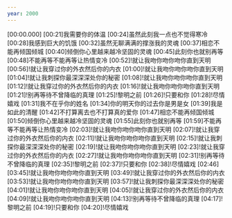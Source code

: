 ```yaml
---
year: 2000
---
```

[00:00.000]
[00:21]我需要你的体温
[00:24]虽然此刻我一点也不觉得寒冷
[00:28]我感到巨大的饥饿
[00:32]虽然无聊满满的撑涨我的灵魂
[00:37]相恋不能再倾国倾城
[00:40]倾倒你心里越来越冷坚固的灵魂
[00:45]此刻你也就别再等
[00:48]不能再等不能再等让热情变冷
[00:52]!就让我吻你吻你吻你直到天明
[00:56]!就让我穿过你的外衣然后你的内衣
[01:00]!就让我吻你吻你吻你直到天明
[01:04]!就让我刺探你最深深深处你的秘密
[01:08]!就让我吻你吻你吻你直到天明
[01:12]!就让我穿过你的外衣然后你的内衣
[01:16]!就让我吻你吻你吻你直到天明
[01:21]!别再等待不曾降临的真理
[01:25]!黎明之前
[01:26]!只要和你
[01:28]!尽情嬉戏
[01:31]我不在乎你的姓名
[01:34]你的明天你的过去你是男是女
[01:39]我是如此的清醒
[01:42]不打算离去也不打算真的爱你
[01:47]相恋不能再倾国倾城
[01:50]倾倒你心里越来越冷坚固的灵魂
[01:55]此刻你也就别再等
[01:59]不能再等不能再等让热情变冷
[02:03]!就让我吻你吻你吻你直到天明
[02:07]!就让我穿过你的外衣然后你的内衣
[02:11]!就让我吻你吻你吻你直到天明
[02:15]!就让我刺探你最深深深处你的秘密
[02:19]!就让我吻你吻你吻你直到天明
[02:23]!就让我穿过你的外衣然后你的内衣
[02:27]!就让我吻你吻你吻你直到天明
[02:31]!别再等待不曾降临的真理
[02:35]!黎明之前
[02:37]!只要和你
[02:38]!尽情嬉戏
[02:46]
[03:45]!就让我吻你吻你吻你直到天明
[03:49]!就让我穿过你的外衣然后你的内衣
[03:53]!就让我吻你吻你吻你直到天明
[03:57]!就让我刺探你最深深深处你的秘密
[04:01]!就让我吻你吻你吻你直到天明
[04:05]!就让我穿过你的外衣然后你的内衣
[04:09]!就让我吻你吻你吻你直到天明
[04:13]!别再等待不曾降临的真理
[04:17]!黎明之前
[04:19]!只要和你
[04:20]!尽情嬉戏